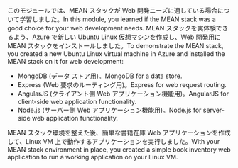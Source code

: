 <span data-ttu-id="9729d-101">このモジュールでは、MEAN スタックが Web 開発ニーズに適している場合について学習しました。</span><span class="sxs-lookup"><span data-stu-id="9729d-101">In this module, you learned if the MEAN stack was a good choice for your web development needs.</span></span> <span data-ttu-id="9729d-102">MEAN スタックを実体験できるよう、Azure で新しい Ubuntu Linux 仮想マシンを作成し、Web 開発用に MEAN スタックをインストールしました。</span><span class="sxs-lookup"><span data-stu-id="9729d-102">To demonstrate the MEAN stack, you created a new Ubuntu Linux virtual machine in Azure and installed the MEAN stack on it for web development:</span></span>

- <span data-ttu-id="9729d-103">MongoDB (データ ストア用)。</span><span class="sxs-lookup"><span data-stu-id="9729d-103">MongoDB for a data store.</span></span>
- <span data-ttu-id="9729d-104">Express (Web 要求のルーティング用)。</span><span class="sxs-lookup"><span data-stu-id="9729d-104">Express for web request routing.</span></span>
- <span data-ttu-id="9729d-105">AngularJS (クライアント側 Web アプリケーション機能用)。</span><span class="sxs-lookup"><span data-stu-id="9729d-105">AngularJS for client-side web application functionality.</span></span>
- <span data-ttu-id="9729d-106">Node.js (サーバー側 Web アプリケーション機能用)。</span><span class="sxs-lookup"><span data-stu-id="9729d-106">Node.js for server-side web application functionality.</span></span>

<span data-ttu-id="9729d-107">MEAN スタック環境を整えた後、簡単な書籍在庫 Web アプリケーションを作成して、Linux VM 上で動作するアプリケーションを実行しました。</span><span class="sxs-lookup"><span data-stu-id="9729d-107">With your MEAN stack environment in place, you created a simple book inventory web application to run a working application on your Linux VM.</span></span>
